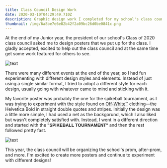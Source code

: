 ```yaml
---
title: Class Council Design Work
date: 2020-03-10T04:29:49.710Z
description: Graphic design work I completed for my school's class council
thumbnail: /img/6a8be7e6e82b42f2a09bc26d0be0841c.png
---
```

At the end of my Junior year, the president of our school's Class of 2020 class council asked me to design posters that we put up for the class. I gladly accepted, excited to help out the class council and at the same time get some work featured for others to see.

![text](/img/a87961ce4864499090e3a6aab899c8af.jpg)

There were many different events at the end of the year, so I had fun experimenting with different design styles and elements. Instead of just using a single similar format, I tried to adopt a different style for each design, usually going with whatever came to mind and sticking with it. 

My favorite poster was probably the one for the spikeball tournament, as I was trying to experiment with the style found on [Off-White™️](https://off---white.com) clothing—the Helvetica Bold in straight double quotes and stripes. Initially the design was a little more simple, I had used a net as the backgorund, which I also liked but wasn't completely satisfied with. Instead, I went in a different direction and started with the <span style="font-family:helvetica; font-weight:bold;">"SPIKEBALL TOURNAMENT"</span> and then the rest followed pretty fast.

![text](/img/3a747a7dcd4647219e4bbd0d0db48630.jpg)

This year, the class council will be organizing the school's prom, after-prom, and more. I'm excited to create more posters and continue to experiment with different designs!